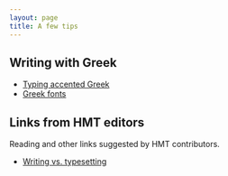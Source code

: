 ```yaml
---
layout: page
title: A few tips
---
```





## Writing with Greek


- [Typing accented Greek](typing-greek)
- [Greek fonts](fonts)


## Links from HMT editors

Reading and other links suggested by HMT contributors.


- [Writing vs. typesetting](typesetting)
